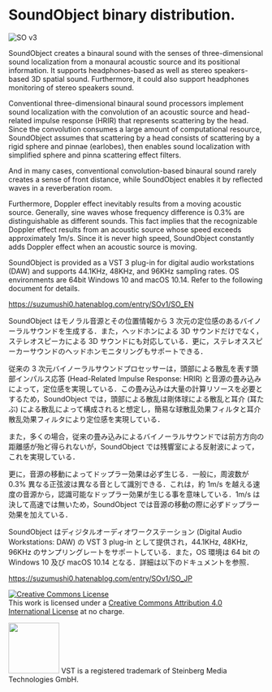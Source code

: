 # SoundObject binary distribution.

![SO v3](https://github.com/suzumushi0/SoundObject_binary/assets/67182469/2e23abd5-3b7c-4aa0-8925-045db4bc4d09)

SoundObject creates a binaural sound with the senses of three-dimensional sound localization from a monaural acoustic source and its positional information. It supports headphones-based as well as stereo speakers-based 3D spatial sound. Furthermore, it could also support headphones monitoring of stereo speakers sound.

Conventional three-dimensional binaural sound processors implement sound localization with the convolution of an acoustic source and head-related impulse response (HRIR) that represents scattering by the head. Since the convolution consumes a large amount of computational resource, SoundObject assumes that scattering by a head consists of scattering by a rigid sphere and pinnae (earlobes), then enables sound localization with simplified sphere and pinna scattering effect filters.

And in many cases, conventional convolution-based binaural sound rarely creates a sense of front distance, while SoundObject enables it by reflected waves in a reverberation room.

Furthermore, Doppler effect inevitably results from a moving acoustic source. Generally, sine waves whose frequency difference is 0.3% are distinguishable as different sounds. This fact implies that the recognizable Doppler effect results from an acoustic source whose speed exceeds approximately 1m/s. Since it is never high speed, SoundObject constantly adds Doppler effect when an acoustic source is moving.

SoundObject is provided as a VST 3 plug-in for digital audio workstations (DAW) and supports 44.1KHz, 48KHz, and 96KHz sampling rates.  OS environments are 64bit Windows 10 and macOS 10.14. Refer to the following document for details.

https://suzumushi0.hatenablog.com/entry/SOv1/SO_EN

SoundObject はモノラル音源とその位置情報から 3 次元の定位感のあるバイノーラルサウンドを生成する．また，ヘッドホンによる 3D サウンドだけでなく，ステレオスピーカによる 3D サウンドにも対応している．更に，ステレオススピーカーサウンドのヘッドホンモニタリングもサポートできる．

従来の 3 次元バイノーラルサウンドプロセッサーは，頭部による散乱を表す頭部インパルス応答 (Head-Related Impulse Response: HRIR) と音源の畳み込みによって，定位感を実現している．この畳み込みは大量の計算リソースを必要とするため，SoundObject では，頭部による散乱は剛体球による散乱と耳介 (耳たぶ) による散乱によって構成されると想定し，簡易な球散乱効果フィルタと耳介散乱効果フィルタにより定位感を実現している．

また，多くの場合，従来の畳み込みによるバイノーラルサウンドでは前方方向の距離感が殆ど得られないが，SoundObject では残響室による反射波によって，これを実現している．

更に，音源の移動によってドップラー効果は必ず生じる．一般に，周波数が 0.3% 異なる正弦波は異なる音として識別できる．これは，約 1m/s を越える速度の音源から，認識可能なドップラー効果が生じる事を意味している．1m/s は決して高速では無いため，SoundObject では音源の移動の際に必ずドップラー効果を加えている．

SoundObject はディジタルオーディオワークステーション (Digital Audio Workstations: DAW) の VST 3 plug-in として提供され，44.1KHz, 48KHz, 96KHz のサンプリングレートをサポートしている．また，OS 環境は 64 bit の Windows 10 及び macOS 10.14 となる．詳細は以下のドキュメントを参照．

https://suzumushi0.hatenablog.com/entry/SOv1/SO_JP

<a rel="license" href="http://creativecommons.org/licenses/by/4.0/"><img alt="Creative Commons License" style="border-width:0" src="https://i.creativecommons.org/l/by/4.0/88x31.png" /></a><br />This work is licensed under a <a rel="license" href="http://creativecommons.org/licenses/by/4.0/">Creative Commons Attribution 4.0 International License</a> at no charge.

<img width="100" src="https://user-images.githubusercontent.com/67182469/130337395-b8ab38cd-e66e-4056-b441-49d33337410e.png">
VST is a registered trademark of Steinberg Media Technologies GmbH.
